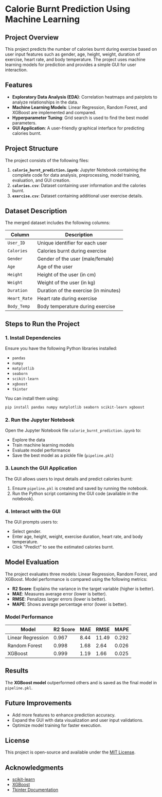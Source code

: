 # Calorie Burnt Prediction Using Machine Learning

## Project Overview
This project predicts the number of calories burnt during exercise based on user input features such as gender, age, height, weight, duration of exercise, heart rate, and body temperature. The project uses machine learning models for prediction and provides a simple GUI for user interaction.

## Features
- **Exploratory Data Analysis (EDA)**: Correlation heatmaps and pairplots to analyze relationships in the data.
- **Machine Learning Models**: Linear Regression, Random Forest, and XGBoost are implemented and compared.
- **Hyperparameter Tuning**: Grid search is used to find the best model parameters.
- **GUI Application**: A user-friendly graphical interface for predicting calories burnt.

## Project Structure
The project consists of the following files:

1. **`calorie_burnt_prediction.ipynb`**: Jupyter Notebook containing the complete code for data analysis, preprocessing, model training, evaluation, and GUI creation.
2. **`calories.csv`**: Dataset containing user information and the calories burnt.
3. **`exercise.csv`**: Dataset containing additional user exercise details.

## Dataset Description
The merged dataset includes the following columns:

| Column      | Description                              |
|-------------|------------------------------------------|
| `User_ID`   | Unique identifier for each user          |
| `Calories`  | Calories burnt during exercise           |
| `Gender`    | Gender of the user (male/female)         |
| `Age`       | Age of the user                          |
| `Height`    | Height of the user (in cm)               |
| `Weight`    | Weight of the user (in kg)               |
| `Duration`  | Duration of the exercise (in minutes)    |
| `Heart_Rate`| Heart rate during exercise               |
| `Body_Temp` | Body temperature during exercise         |

## Steps to Run the Project

### 1. Install Dependencies
Ensure you have the following Python libraries installed:
- `pandas`
- `numpy`
- `matplotlib`
- `seaborn`
- `scikit-learn`
- `xgboost`
- `tkinter`

You can install them using:
```bash
pip install pandas numpy matplotlib seaborn scikit-learn xgboost
```

### 2. Run the Jupyter Notebook
Open the Jupyter Notebook file `calorie_burnt_prediction.ipynb` to:
- Explore the data
- Train machine learning models
- Evaluate model performance
- Save the best model as a pickle file (`pipeline.pkl`)

### 3. Launch the GUI Application
The GUI allows users to input details and predict calories burnt:
1. Ensure `pipeline.pkl` is created and saved by running the notebook.
2. Run the Python script containing the GUI code (available in the notebook).

### 4. Interact with the GUI
The GUI prompts users to:
- Select gender.
- Enter age, height, weight, exercise duration, heart rate, and body temperature.
- Click "Predict" to see the estimated calories burnt.

## Model Evaluation
The project evaluates three models: Linear Regression, Random Forest, and XGBoost. Model performance is compared using the following metrics:
- **R2 Score**: Explains the variance in the target variable (higher is better).
- **MAE**: Measures average error (lower is better).
- **RMSE**: Penalizes larger errors (lower is better).
- **MAPE**: Shows average percentage error (lower is better).

### Model Performance
| Model               | R2 Score | MAE   | RMSE  | MAPE   |
|---------------------|----------|-------|-------|--------|
| Linear Regression   | 0.967    | 8.44  | 11.49 | 0.292  |
| Random Forest       | 0.998    | 1.68  | 2.64  | 0.026  |
| XGBoost             | 0.999    | 1.19  | 1.66  | 0.025  |

## Results
The **XGBoost model** outperformed others and is saved as the final model in `pipeline.pkl`.

## Future Improvements
- Add more features to enhance prediction accuracy.
- Expand the GUI with data visualization and user input validations.
- Optimize model training for faster execution.

## License
This project is open-source and available under the [MIT License](LICENSE).

## Acknowledgments
- [scikit-learn](https://scikit-learn.org/)
- [XGBoost](https://xgboost.readthedocs.io/)
- [Tkinter Documentation](https://docs.python.org/3/library/tkinter.html)

